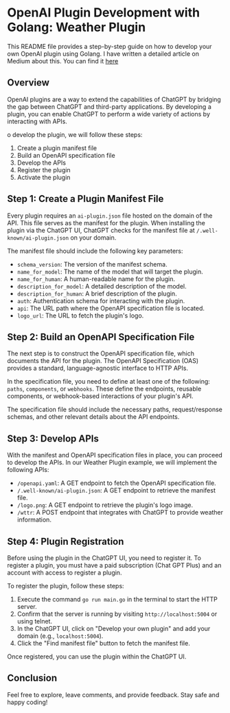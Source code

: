 # OpenAI Plugin Development with Golang: Weather Plugin

This README file provides a step-by-step guide on how to develop your own OpenAI plugin using Golang. I have written a detailed article on Medium about this. You can find it [here](https://medium.com/@samil.mehdiyev/how-to-develop-your-own-openai-plugin-using-golang-257d726e7a38)

## Overview

OpenAI plugins are a way to extend the capabilities of ChatGPT by bridging the gap between ChatGPT and third-party applications. By developing a plugin, you can enable ChatGPT to perform a wide variety of actions by interacting with APIs.

o develop the plugin, we will follow these steps:

1. Create a plugin manifest file
2. Build an OpenAPI specification file
3. Develop the APIs
4. Register the plugin
5. Activate the plugin

## Step 1: Create a Plugin Manifest File

Every plugin requires an `ai-plugin.json` file hosted on the domain of the API. This file serves as the manifest for the plugin. When installing the plugin via the ChatGPT UI, ChatGPT checks for the manifest file at `/.well-known/ai-plugin.json` on your domain.

The manifest file should include the following key parameters:

- `schema_version`: The version of the manifest schema.
- `name_for_model`: The name of the model that will target the plugin.
- `name_for_human`: A human-readable name for the plugin.
- `description_for_model`: A detailed description of the model.
- `description_for_human`: A brief description of the plugin.
- `auth`: Authentication schema for interacting with the plugin.
- `api`: The URL path where the OpenAPI specification file is located.
- `logo_url`: The URL to fetch the plugin's logo.

## Step 2: Build an OpenAPI Specification File

The next step is to construct the OpenAPI specification file, which documents the API for the plugin. The OpenAPI Specification (OAS) provides a standard, language-agnostic interface to HTTP APIs.

In the specification file, you need to define at least one of the following: `paths`, `components`, or `webhooks`. These define the endpoints, reusable components, or webhook-based interactions of your plugin's API.

The specification file should include the necessary paths, request/response schemas, and other relevant details about the API endpoints.

## Step 3: Develop APIs

With the manifest and OpenAPI specification files in place, you can proceed to develop the APIs. In our Weather Plugin example, we will implement the following APIs:

- `/openapi.yaml`: A GET endpoint to fetch the OpenAPI specification file.
- `/.well-known/ai-plugin.json`: A GET endpoint to retrieve the manifest file.
- `/logo.png`: A GET endpoint to retrieve the plugin's logo image.
- `/wttr`: A POST endpoint that integrates with ChatGPT to provide weather information.

## Step 4: Plugin Registration

Before using the plugin in the ChatGPT UI, you need to register it. To register a plugin, you must have a paid subscription (Chat GPT Plus) and an account with access to register a plugin.

To register the plugin, follow these steps:

1. Execute the command `go run main.go` in the terminal to start the HTTP server.
2. Confirm that the server is running by visiting `http://localhost:5004` or using telnet.
3. In the ChatGPT UI, click on "Develop your own plugin" and add your domain (e.g., `localhost:5004`).
4. Click the "Find manifest file" button to fetch the manifest file.

Once registered, you can use the plugin within the ChatGPT UI.

## Conclusion

Feel free to explore, leave comments, and provide feedback. Stay safe and happy coding!
